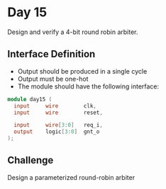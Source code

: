 # Day 15
Design and verify a 4-bit round robin arbiter.

## Interface Definition
- Output should be produced in a single cycle
- Output must be one-hot
- The module should have the following interface:

```verilog
module day15 (
  input     wire        clk,
  input     wire        reset,

  input     wire[3:0]   req_i,
  output    logic[3:0]  gnt_o
);
```

## Challenge
Design a parameterized round-robin arbiter
